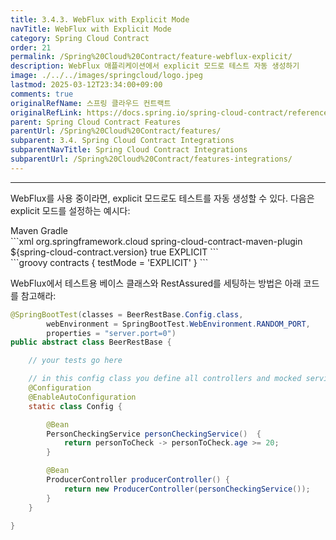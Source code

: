 ```yaml
---
title: 3.4.3. WebFlux with Explicit Mode
navTitle: WebFlux with Explicit Mode
category: Spring Cloud Contract
order: 21
permalink: /Spring%20Cloud%20Contract/feature-webflux-explicit/
description: WebFlux 애플리케이션에서 explicit 모드로 테스트 자동 생성하기
image: ./../../images/springcloud/logo.jpeg
lastmod: 2025-03-12T23:34:00+09:00
comments: true
originalRefName: 스프링 클라우드 컨트랙트
originalRefLink: https://docs.spring.io/spring-cloud-contract/reference/4.2.0/project-features-flows/feature-webflux-explicit.html
parent: Spring Cloud Contract Features
parentUrl: /Spring%20Cloud%20Contract/features/
subparent: 3.4. Spring Cloud Contract Integrations
subparentNavTitle: Spring Cloud Contract Integrations
subparentUrl: /Spring%20Cloud%20Contract/features-integrations/
---
```

<script>defaultLanguages = ['maven']</script>

---

WebFlux를 사용 중이라면, explicit 모드로도 테스트를 자동 생성할 수 있다. 다음은 explicit 모드를 설정하는 예시다:

<div class="switch-language-wrapper maven gradle">
<span class="switch-language maven">Maven</span>
<span class="switch-language gradle">Gradle</span>
</div>
<div class="language-only-for-maven maven gradle"></div>
```xml
<plugin>
    <groupId>org.springframework.cloud</groupId>
    <artifactId>spring-cloud-contract-maven-plugin</artifactId>
    <version>${spring-cloud-contract.version}</version>
    <extensions>true</extensions>
    <configuration>
        <testMode>EXPLICIT</testMode>
    </configuration>
</plugin>
```
<div class="language-only-for-gradle maven gradle"></div>
```groovy
contracts {
		testMode = 'EXPLICIT'
}
```

WebFlux에서 테스트용 베이스 클래스와 RestAssured를 세팅하는 방법은 아래 코드를 참고해라:

```java
@SpringBootTest(classes = BeerRestBase.Config.class,
        webEnvironment = SpringBootTest.WebEnvironment.RANDOM_PORT,
        properties = "server.port=0")
public abstract class BeerRestBase {

    // your tests go here

    // in this config class you define all controllers and mocked services
    @Configuration
    @EnableAutoConfiguration
    static class Config {

        @Bean
        PersonCheckingService personCheckingService()  {
            return personToCheck -> personToCheck.age >= 20;
        }

        @Bean
        ProducerController producerController() {
            return new ProducerController(personCheckingService());
        }
    }

}
```
